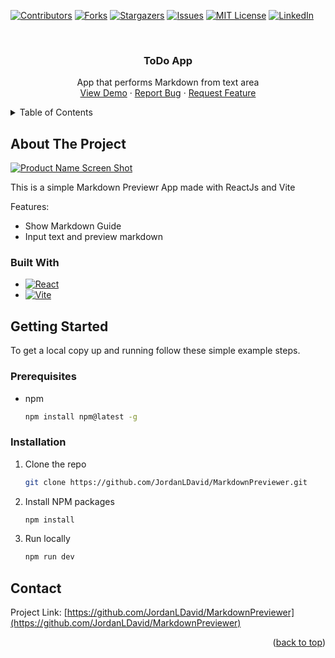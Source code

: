 <a name="readme-top"></a>
<!-- PROJECT SHIELDS -->
[![Contributors][contributors-shield]][contributors-url]
[![Forks][forks-shield]][forks-url]
[![Stargazers][stars-shield]][stars-url]
[![Issues][issues-shield]][issues-url]
[![MIT License][license-shield]][license-url]
[![LinkedIn][linkedin-shield]][linkedin-url]

<!-- PROJECT LOGO -->
<br />
<div align="center">
  <h3 align="center">ToDo App</h3>

  <p align="center">
    App that performs Markdown from text area
    <br />
    <a href="https://github.com/JordanLDavid/MarkdownPreviewer">View Demo</a>
    ·
    <a href="https://github.com/JordanLDavid/MarkdownPreviewer/issues">Report Bug</a>
    ·
    <a href="https://github.com/JordanLDavid/MarkdownPreviewer/issues">Request Feature</a>
  </p>
</div>

<!-- TABLE OF CONTENTS -->
<details>
  <summary>Table of Contents</summary>
  <ol>
    <li>
      <a href="#about-the-project">About The Project</a>
      <ul>
        <li><a href="#built-with">Built With</a></li>
      </ul>
    </li>
    <li>
      <a href="#getting-started">Getting Started</a>
      <ul>
        <li><a href="#prerequisites">Prerequisites</a></li>
        <li><a href="#installation">Installation</a></li>
      </ul>
    </li>
    <li><a href="#contact">Contact</a></li>
  </ol>
</details>

<!-- ABOUT THE PROJECT -->
## About The Project

[![Product Name Screen Shot][product-screenshot]](https://jld-todoapp.netlify.app/)

This is a simple Markdown Previewr App made with ReactJs and Vite

Features:
* Show Markdown Guide
* Input text and preview markdown

### Built With
* [![React][React.js]][React-url]
* [![Vite][Vitejs.dev]][Vite-url]

<!-- GETTING STARTED -->
## Getting Started

To get a local copy up and running follow these simple example steps.

### Prerequisites

* npm
  ```sh
  npm install npm@latest -g
  ```

### Installation

1. Clone the repo
   ```sh
   git clone https://github.com/JordanLDavid/MarkdownPreviewer.git
   ```
2. Install NPM packages
   ```sh
   npm install
   ```
3. Run locally
   ```sh
   npm run dev
   ```
<!-- CONTACT -->
## Contact
Project Link: [https://github.com/JordanLDavid/MarkdownPreviewer](https://github.com/JordanLDavid/MarkdownPreviewer)

<p align="right">(<a href="#readme-top">back to top</a>)</p>

<!-- MARKDOWN LINKS & IMAGES -->
<!-- https://www.markdownguide.org/basic-syntax/#reference-style-links -->
[contributors-shield]: https://img.shields.io/github/contributors/JordanLDavid/MarkdownPreviewer.svg?style=for-the-badge
[contributors-url]: https://github.com/JordanLDavid/MarkdownPreviewer/graphs/contributors
[forks-shield]: https://img.shields.io/github/forks/JordanLDavid/MarkdownPreviewer.svg?style=for-the-badge
[forks-url]: https://github.com/JordanLDavid/MarkdownPreviewer/network/members
[stars-shield]: https://img.shields.io/github/stars/JordanLDavid/MarkdownPreviewer.svg?style=for-the-badge
[stars-url]: https://github.com/JordanLDavid/MarkdownPreviewer/stargazers
[issues-shield]: https://img.shields.io/github/issues/JordanLDavid/MarkdownPreviewer.svg?style=for-the-badge
[issues-url]: https://github.com/JordanLDavid/MarkdownPreviewer/issues
[license-shield]: https://img.shields.io/github/license/JordanLDavid/MarkdownPreviewer.svg?style=for-the-badge
[license-url]: https://github.com/JordanLDavid/TodoApp/blob/master/LICENSE.txt
[linkedin-shield]: https://img.shields.io/badge/-LinkedIn-black.svg?style=for-the-badge&logo=linkedin&colorB=555
[linkedin-url]: https://linkedin.com/in/JordanLenardDavid
[product-screenshot]: images/product-screenshot.JPG
[React.js]: https://img.shields.io/badge/React-20232A?style=for-the-badge&logo=react&logoColor=61DAFB
[React-url]: https://reactjs.org/
[Vitejs.dev]: https://img.shields.io/badge/Vitejs-20232A?style=for-the-badge&logo=vite&logoColor=61DAFB
[Vite-url]: https://vitejs.dev/

